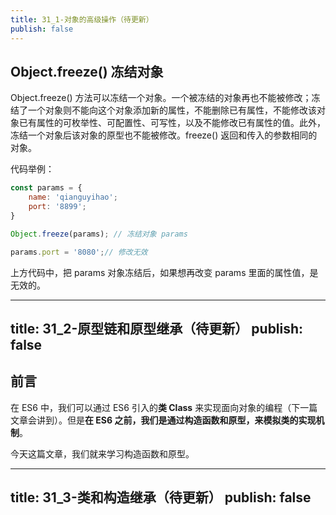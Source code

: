 ```yaml
---
title: 31_1-对象的高级操作（待更新）
publish: false
---
```


<ArticleTopAd></ArticleTopAd>




## Object.freeze() 冻结对象

Object.freeze() 方法可以冻结一个对象。一个被冻结的对象再也不能被修改；冻结了一个对象则不能向这个对象添加新的属性，不能删除已有属性，不能修改该对象已有属性的可枚举性、可配置性、可写性，以及不能修改已有属性的值。此外，冻结一个对象后该对象的原型也不能被修改。freeze() 返回和传入的参数相同的对象。

代码举例：

```js
const params = {
    name: 'qianguyihao';
    port: '8899';
}

Object.freeze(params); // 冻结对象 params

params.port = '8080';// 修改无效

```

上方代码中，把 params 对象冻结后，如果想再改变 params 里面的属性值，是无效的。



---
title: 31_2-原型链和原型继承（待更新）
publish: false
---

<ArticleTopAd></ArticleTopAd>


## 前言

在 ES6 中，我们可以通过 ES6 引入的**类 Class** 来实现面向对象的编程（下一篇文章会讲到）。但是**在 ES6 之前，我们是通过构造函数和原型，来模拟类的实现机制**。

今天这篇文章，我们就来学习构造函数和原型。


---
title: 31_3-类和构造继承（待更新）
publish: false
---

<ArticleTopAd></ArticleTopAd>


